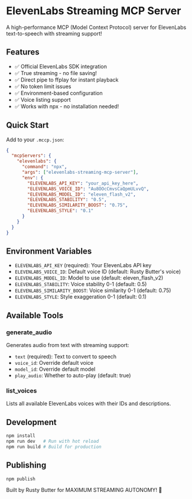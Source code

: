 # ElevenLabs Streaming MCP Server

A high-performance MCP (Model Context Protocol) server for ElevenLabs text-to-speech with streaming support!

## Features

- ✅ Official ElevenLabs SDK integration
- ✅ True streaming - no file saving!
- ✅ Direct pipe to ffplay for instant playback
- ✅ No token limit issues
- ✅ Environment-based configuration
- ✅ Voice listing support
- ✅ Works with npx - no installation needed!

## Quick Start

Add to your `.mccp.json`:
```json
{
  "mcpServers": {
    "elevenlabs": {
      "command": "npx",
      "args": ["elevenlabs-streaming-mcp-server"],
      "env": {
        "ELEVENLABS_API_KEY": "your_api_key_here",
        "ELEVENLABS_VOICE_ID": "Au8OOcCmvsCaQpmULvvQ",
        "ELEVENLABS_MODEL_ID": "eleven_flash_v2",
        "ELEVENLABS_STABILITY": "0.5",
        "ELEVENLABS_SIMILARITY_BOOST": "0.75",
        "ELEVENLABS_STYLE": "0.1"
      }
    }
  }
}
```

## Environment Variables

- `ELEVENLABS_API_KEY` (required): Your ElevenLabs API key
- `ELEVENLABS_VOICE_ID`: Default voice ID (default: Rusty Butter's voice)
- `ELEVENLABS_MODEL_ID`: Model to use (default: eleven_flash_v2)
- `ELEVENLABS_STABILITY`: Voice stability 0-1 (default: 0.5)
- `ELEVENLABS_SIMILARITY_BOOST`: Voice similarity 0-1 (default: 0.75)
- `ELEVENLABS_STYLE`: Style exaggeration 0-1 (default: 0.1)

## Available Tools

### generate_audio
Generates audio from text with streaming support:
- `text` (required): Text to convert to speech
- `voice_id`: Override default voice
- `model_id`: Override default model
- `play_audio`: Whether to auto-play (default: true)

### list_voices
Lists all available ElevenLabs voices with their IDs and descriptions.

## Development

```bash
npm install
npm run dev   # Run with hot reload
npm run build # Build for production
```

## Publishing

```bash
npm publish
```

Built by Rusty Butter for MAXIMUM STREAMING AUTONOMY! 🚀